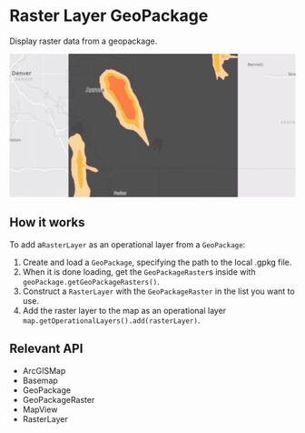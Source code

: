 # Raster Layer GeoPackage

Display raster data from a geopackage.

![](RasterLayerGeoPackage.png)

## How it works

To add a`RasterLayer` as an operational layer from a `GeoPackage`:

1. Create and load a `GeoPackage`, specifying the path to the local .gpkg file.
2. When it is done loading, get the `GeoPackageRaster`s inside with `geoPackage.getGeoPackageRasters()`.
3. Construct a `RasterLayer` with the `GeoPackageRaster` in the list you want to use.
4. Add the raster layer to the map as an operational layer `map.getOperationalLayers().add(rasterLayer)`.

## Relevant API

* ArcGISMap
* Basemap
* GeoPackage
* GeoPackageRaster
* MapView
* RasterLayer
